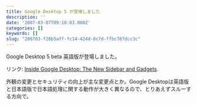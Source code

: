 ```yaml
---
title: Google Desktop 5 が登場しました
description: ''
date: '2007-03-07T09:18:03.000Z'
categories: []
keywords: []
slug: "200703-f28b5aff-fc14-424d-8c7d-ffbc787dcc3c"
---
```

Google Desktop 5 beta 英語版が登場しました。

リンク: [Inside Google Desktop: The New Sidebar and Gadgets](http://googledesktop.blogspot.com/2007/03/new-sidebar-and-gadgets.html "Inside Google Desktop: The New Sidebar and Gadgets").

外観の変更とセキュリティの向上が主な変更点とか。Google Desktopは英語版と日本語版で日本語処理に関する動作が大きく異なるので、とりあえずスルーする方向で。
